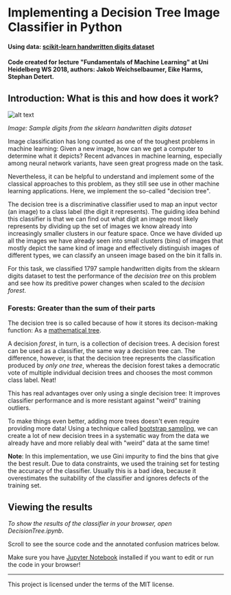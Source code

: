 


# Implementing a Decision Tree Image Classifier in Python

#### Using data: [scikit-learn handwritten digits dataset](https://scikit-learn.org/stable/auto_examples/datasets/plot_digits_last_image.html)

#### Code created for lecture "Fundamentals of Machine Learning" at Uni Heidelberg WS 2018, authors: Jakob Weichselbaumer, Eike Harms, Stephan Detert.  

## Introduction: What is this and how does it work?


![alt text](https://scikit-learn.org/stable/_images/sphx_glr_plot_digits_classification_001.png "Images from the sklearn dataset")

*Image: Sample digits from the sklearn handwritten digits dataset*


Image classification has long counted as one of the toughest problems in machine learning: Given a new image, how can we get a computer to determine what it depicts? Recent advances in machine learning, especially among neural network variants, have seen great progress made on the task. 

Nevertheless, it can be helpful to understand and implement some of the classical approaches to this problem, as they still see use in other machine learning applications. Here, we implement the so-called "decision tree". 

The decision tree is a discriminative classifier used to map an input vector (an image) to a class label (the digit it represents). The guiding idea behind this classifier is that we can find out what digit an image most likely represents by dividing up the set of images we know already into increasingly smaller clusters in our feature space. Once we have divided up all the images we have already seen into small clusters (bins) of images that mostly depict the same kind of image and effectively distinguish images of different types, we can classify an unseen image based on the bin it falls in. 

For this task, we classified 1797 sample handwritten digits from the sklearn digits dataset to test the performance of the *decision tree* on this problem and see how its preditive power changes when scaled to the *decision forest*. 


### Forests: Greater than the sum of their parts

The decision tree is so called because of how it stores its decison-making function: As a [mathematical tree](https://en.wikipedia.org/wiki/Tree_(graph_theory)). 

A decision *forest*, in turn, is a collection of decision trees. A decision forest can be used as a classifier, the same way a decision tree can. The difference, however, is that the decision tree represents the classification produced by *only one tree*, whereas the decision forest takes a democratic vote of multiple individual decision trees and chooses the most common class label. Neat!

This has real advantages over only using a single decision tree: It improves classifier performance and is more resistant against "weird" training outliers. 

To make things even better, adding more trees doesn't even require providing more data! Using a technique called [bootstrap sampling](https://en.wikipedia.org/wiki/Bootstrapping_(statistics)), we can create a lot of new decision trees in a systematic way from the data we already have and more reliably deal with "weird" data at the same time!


**Note**: In this implementation, we use Gini impurity to find the bins that give the best result. Due to data constraints, we used the training set for testing the accuracy of the classifier. Usually this is a bad idea, because it overestimates the suitability of the classifier and ignores defects of the training set. 


## Viewing the results

*To show the results of the classifier in your browser, open DecisionTree.ipynb*.

Scroll to see the source code and the annotated confusion matrices below. 

Make sure you have [Jupyter Notebook](http://jupyter.org/) installed if you want to edit or run the code in your browser!

--------

This project is licensed under the terms of the MIT license.


